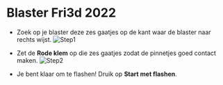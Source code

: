 # Blaster Fri3d 2022

- Zoek op je blaster deze zes gaatjes op de kant waar de blaster naar rechts wijst.
  ![Step1](/boards/blaster/blaster_1.webp)

- Zet de **Rode klem** op die zes gaatjes zodat de pinnetjes goed contact maken.
  ![Step2](/boards/blaster/blaster_2.webp)

- Je bent klaar om te flashen! Druik op **Start met flashen**.
